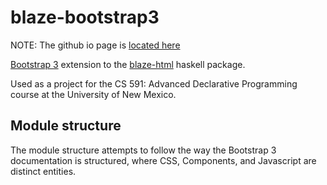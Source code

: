 blaze-bootstrap3
================

NOTE: The github io page is [located here](http://lnunno.github.io/blaze-bootstrap3/)

[Bootstrap 3](http://getbootstrap.com/) extension to the [blaze-html](http://hackage.haskell.org/package/blaze-html-0.7.0.0) haskell package.

Used as a project for the CS 591: Advanced Declarative Programming course at the University of New Mexico.

Module structure
----------------

The module structure attempts to follow the way the Bootstrap 3 documentation is structured, where CSS, Components, and Javascript are distinct entities.
